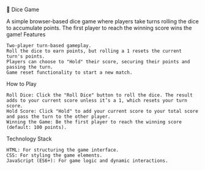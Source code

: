 🎲 Dice Game

A simple browser-based dice game where players take turns rolling the dice to accumulate points. The first player to reach the winning score wins the game!
Features

    Two-player turn-based gameplay.
    Roll the dice to earn points, but rolling a 1 resets the current turn's points.
    Players can choose to "Hold" their score, securing their points and passing the turn.
    Game reset functionality to start a new match.

How to Play

    Roll Dice: Click the "Roll Dice" button to roll the dice. The result adds to your current score unless it’s a 1, which resets your turn score.
    Hold Score: Click "Hold" to add your current score to your total score and pass the turn to the other player.
    Winning the Game: Be the first player to reach the winning score (default: 100 points).

Technology Stack

    HTML: For structuring the game interface.
    CSS: For styling the game elements.
    JavaScript (ES6+): For game logic and dynamic interactions.
